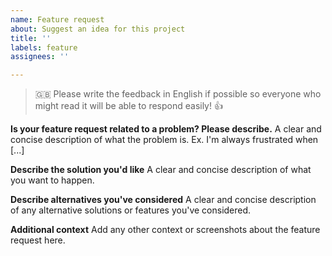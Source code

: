 ```yaml
---
name: Feature request
about: Suggest an idea for this project
title: ''
labels: feature
assignees: ''

---
```


> 🇬🇧 Please write the feedback in English if possible so everyone who might read it will be able to respond easily! 👍

**Is your feature request related to a problem? Please describe.**
A clear and concise description of what the problem is. Ex. I'm always frustrated when [...]

**Describe the solution you'd like**
A clear and concise description of what you want to happen.

**Describe alternatives you've considered**
A clear and concise description of any alternative solutions or features you've considered.

**Additional context**
Add any other context or screenshots about the feature request here.
